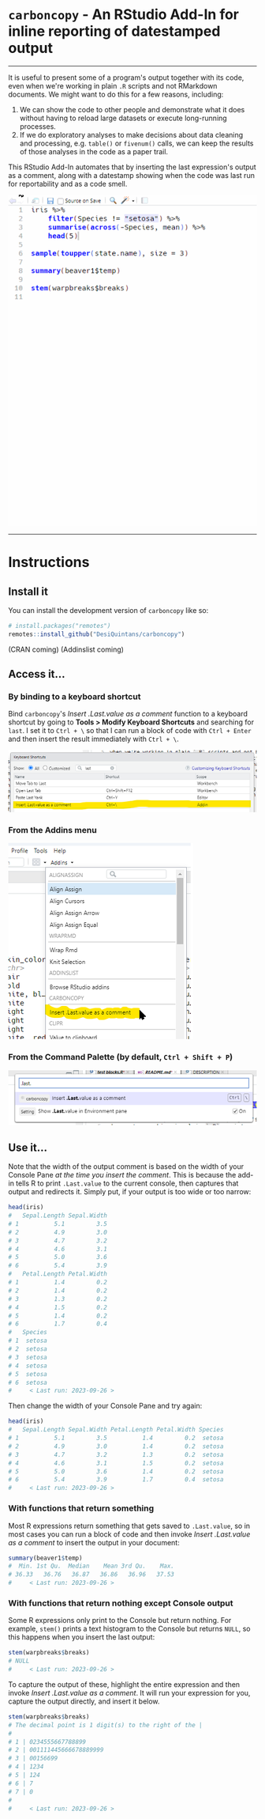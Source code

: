 # `carboncopy` - An RStudio Add-In for inline reporting of datestamped output

--------------------------------------------------------------------------------

It is useful to present some of a program's output together with its code, even
when we're working in plain `.R` scripts and not RMarkdown documents. We might
want to do this for a few reasons, including:

1. We can show the code to other people and demonstrate what it does without
   having to reload large datasets or execute long-running processes.
2. If we do exploratory analyses to make decisions about data cleaning and
   processing, e.g. `table()` or `fivenum()` calls, we can keep the results of
   those analyses in the code as a paper trail.
   
This RStudio Add-In automates that by inserting the last expression's output as 
a comment, along with a datestamp showing when the code was last run for 
reportability and as a code smell.

![](https://github.com/DesiQuintans/carboncopy/blob/main/readme_files/demo_gif.gif?raw=true)

--------------------------------------------------------------------------------

# Instructions

## Install it

You can install the development version of `carboncopy` like so:

``` r
# install.packages("remotes")
remotes::install_github("DesiQuintans/carboncopy")
```

(CRAN coming)
(Addinslist coming)


## Access it...

### By binding to a keyboard shortcut

Bind `carboncopy`'s _Insert .Last.value as a comment_ function to a keyboard 
shortcut by going to **Tools > Modify Keyboard Shortcuts** and searching for 
`last`. I set it to `Ctrl + \` so that I can run a block of code with 
`Ctrl + Enter` and then insert the result immediately with `Ctrl + \`.

![](https://github.com/DesiQuintans/carboncopy/blob/main/readme_files/keyboard_bindings.png?raw=true)

### From the Addins menu

![](https://github.com/DesiQuintans/carboncopy/blob/main/readme_files/addins_menu.png?raw=true)

### From the Command Palette (by default, `Ctrl + Shift + P`)

![](https://github.com/DesiQuintans/carboncopy/blob/main/readme_files/command_palette.png?raw=true)


## Use it...

Note that the width of the output comment is based on the width of your Console
Pane *at the time you insert the comment*. This is because the add-in tells R to
print `.Last.value` to the current console, then captures that output and
redirects it. Simply put, if your output is too wide or too narrow:

``` r
head(iris)
#   Sepal.Length Sepal.Width
# 1          5.1         3.5
# 2          4.9         3.0
# 3          4.7         3.2
# 4          4.6         3.1
# 5          5.0         3.6
# 6          5.4         3.9
#   Petal.Length Petal.Width
# 1          1.4         0.2
# 2          1.4         0.2
# 3          1.3         0.2
# 4          1.5         0.2
# 5          1.4         0.2
# 6          1.7         0.4
#   Species
# 1  setosa
# 2  setosa
# 3  setosa
# 4  setosa
# 5  setosa
# 6  setosa
#     < Last run: 2023-09-26 >
```

Then change the width of your Console Pane and try again:

``` r
head(iris)
#   Sepal.Length Sepal.Width Petal.Length Petal.Width Species
# 1          5.1         3.5          1.4         0.2  setosa
# 2          4.9         3.0          1.4         0.2  setosa
# 3          4.7         3.2          1.3         0.2  setosa
# 4          4.6         3.1          1.5         0.2  setosa
# 5          5.0         3.6          1.4         0.2  setosa
# 6          5.4         3.9          1.7         0.4  setosa
#     < Last run: 2023-09-26 >
```


### With functions that return something

Most R expressions return something that gets saved to `.Last.value`, so in most
cases you can run a block of code and then invoke _Insert .Last.value as a
comment_ to insert the output in your document:

``` r
summary(beaver1$temp)
#  Min. 1st Qu.  Median    Mean 3rd Qu.    Max. 
# 36.33   36.76   36.87   36.86   36.96   37.53 
#     < Last run: 2023-09-26 >
```

### With functions that return nothing except Console output

Some R expressions only print to the Console but return nothing. For example, 
`stem()` prints a text histogram to the Console but returns `NULL`, so this 
happens when you insert the last output:

``` r
stem(warpbreaks$breaks)
# NULL
#     < Last run: 2023-09-26 >
```

To capture the output of these, highlight the entire expression and then invoke 
_Insert .Last.value as a comment_. It will run your expression for you, capture 
the output directly, and insert it below.

``` r
stem(warpbreaks$breaks)
# The decimal point is 1 digit(s) to the right of the |
# 
# 1 | 0234555667788899
# 2 | 001111445666678889999
# 3 | 00156699
# 4 | 1234
# 5 | 124
# 6 | 7
# 7 | 0
# 
#     < Last run: 2023-09-26 >
```
